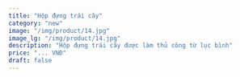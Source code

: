 ```yaml
---
title: "Hộp đựng trái cây"
category: "new" 
image: "/img/product/14.jpg"
image_lg: "/img/product/14.jpg"
description: "Hộp đựng trái cây được làm thủ công từ lục bình"
price: "... VNĐ"
draft: false
---
```

